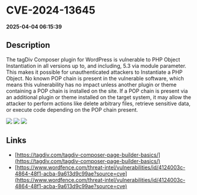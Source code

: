 # CVE-2024-13645

**2025-04-04 06:15:39**

## Description
The tagDiv Composer plugin for WordPress is vulnerable to PHP Object Instantiation in all versions up to, and including, 5.3 via module parameter. This makes it possible for unauthenticated attackers to Instantiate a PHP Object. No known POP chain is present in the vulnerable software, which means this vulnerability has no impact unless another plugin or theme containing a POP chain is installed on the site. If a POP chain is present via an additional plugin or theme installed on the target system, it may allow the attacker to perform actions like delete arbitrary files, retrieve sensitive data, or execute code depending on the POP chain present.

![](https://img.shields.io/static/v1?label=Score&message=9.8&color=red)
![](https://img.shields.io/static/v1?label=Severity&message=CRITICAL&color=red)
![](https://img.shields.io/static/v1?label=CWE&message=RCE&color=green)

## Links
- [https://tagdiv.com/tagdiv-composer-page-builder-basics/](https://tagdiv.com/tagdiv-composer-page-builder-basics/)
- [https://www.wordfence.com/threat-intel/vulnerabilities/id/4124003c-4864-48f1-acba-9a613d9c99ae?source=cve](https://www.wordfence.com/threat-intel/vulnerabilities/id/4124003c-4864-48f1-acba-9a613d9c99ae?source=cve)
